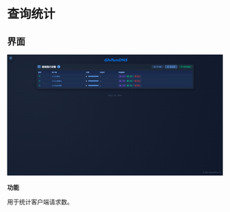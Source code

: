 # 查询统计

<!-- This page demonstrates some of the built-in markdown extensions provided by VitePress. -->

## 界面

<!-- VitePress provides Syntax Highlighting powered by [Shiki](https://github.com/shikijs/shiki), with additional features like line-highlighting: -->

![规则](../assets/docs-ipstatistics.png "规则")

**功能**

用于统计客户端请求数。

<!-- ## More

Check out the documentation for the [full list of markdown extensions](https://vitepress.dev/guide/markdown). -->
